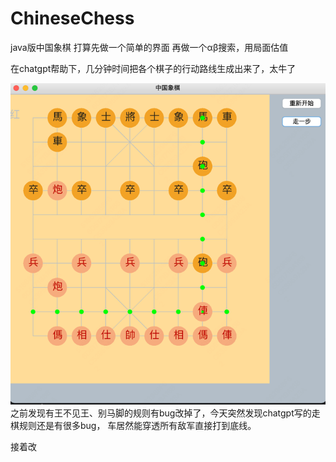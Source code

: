 # ChineseChess
java版中国象棋
打算先做一个简单的界面
再做一个αβ搜索，用局面估值

在chatgpt帮助下，几分钟时间把各个棋子的行动路线生成出来了，太牛了

![demo1](img/chess.png)
之前发现有王不见王、别马脚的规则有bug改掉了，今天突然发现chatgpt写的走棋规则还是有很多bug，
车居然能穿透所有敌军直接打到底线。

接着改